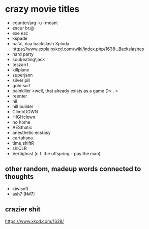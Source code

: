 # crazy movie titles
- counter/arg -u -meant
- escur br.@
- exe esc
- kspade
- ba'al, daa backslash Xploda <https://www.explainxkcd.com/wiki/index.php/1638:_Backslashes>
- hard party
- soul/eating\jack
- teszarrt
- killplane
- superjann
- silver pill
- gold surf
- painkiller <well, that already exists as a game D< . >
- reenter
- nil
- hill builder
- ClimbDOWN
- HIGHclown
- no home
- AESthatic
- anesthetic ecstasy
- cartahana
- time;shiftR
- shlCLR
- Vertighost (c.f. the offspring - pay the man)

## other random, madeup words connected to thoughts
- kiwisoft
- ash7 (~~H~~#7)

## crazier shit
https://www.xkcd.com/1638/
